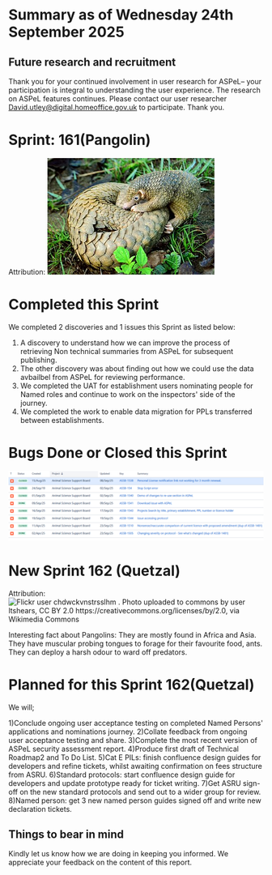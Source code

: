 # Summary as of Wednesday 24th September 2025



## Future research and recruitment 

Thank you for your continued involvement in user research for ASPeL– your participation is integral to understanding the user experience. The research on ASPeL features continues. Please contact our user researcher David.utley@digital.homeoffice.gov.uk to participate. Thank you.  
 
# Sprint: 161(Pangolin)









Attribution:
![Shukran888, CC BY-SA 4.0 <https://creativecommons.org/licenses/by-sa/4.0>, via Wikimedia Commons](graphs/Philippine_Pangolin.jpg)













# Completed this Sprint
We completed 2 discoveries and 1 issues this Sprint as listed below:
1) A discovery to understand how we can improve the process of retrieving Non technical summaries from ASPeL for subsequent publishing.
2) The other discovery was about finding out how we could use the data avbailbel from ASPeL for reviewing performance.
3) We completed the UAT for establishment users nominating people for Named roles and continue to work on the inspectors' side of the journey.
4) We completed the work to enable data migration for PPLs transferred between establishments.
 



    







# Bugs Done or Closed this Sprint
![bugs fixed 24092025](graphs/Bugs240925.png)





 














# New Sprint 162 (Quetzal)











Attribution:
![Flickr user chdwckvnstrsslhm . Photo uploaded to commons by user ltshears, CC BY 2.0 <https://creativecommons.org/licenses/by/2.0>, via Wikimedia Commons](graphs/)









Interesting fact about Pangolins: They are mostly found in Africa and Asia. They have muscular probing tongues to forage for their favourite food, ants. They can deploy a harsh odour to ward off predators.

# Planned for this Sprint 162(Quetzal)
We will;

1)Conclude ongoing user acceptance testing on completed Named Persons' applications and nominations journey.
2)Collate feedback from ongoing user acceptance testing and share.
3)Complete the most recent version of ASPeL security assessment report. 
4)Produce first draft of Technical Roadmap2 and To Do List.
5)Cat E PILs: finish confluence design guides for developers and refine tickets, whilst awaiting confirmation on fees structure from ASRU.
6)Standard protocols: start confluence design guide for developers and update prototype ready for ticket writing.
7)Get ASRU sign-off on the new standard protocols and  send out to a wider group for review.
8)Named person: get 3 new named person guides signed off and write new declaration tickets.
  
   
   

   

## Things to bear in mind
Kindly let us know how we are doing in keeping you informed. We appreciate your feedback on the content of this report. 








